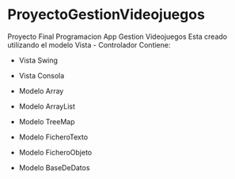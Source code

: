 # ProyectoGestionVideojuegos
 Proyecto Final Programacion App Gestion Videojuegos
 Esta creado utilizando el modelo Vista - Controlador
 Contiene:
 
 - Vista Swing
 - Vista Consola

 - Modelo Array
 - Modelo ArrayList
 - Modelo TreeMap
 - Modelo FicheroTexto
 - Modelo FicheroObjeto
 - Modelo BaseDeDatos 
